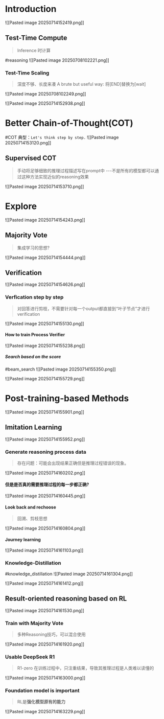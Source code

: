 # Introduction

![[Pasted image 20250714152419.png]]
## Test-Time Compute
> Inference 时计算

#reasoning
![[Pasted image 20250708102221.png]]
### Test-Time Scaling
> 深度不够、长度来凑
> A brute but useful way: 将[END]替换为[wait]

![[Pasted image 20250708102249.png]]

![[Pasted image 20250714152938.png]]

# Better Chain-of-Thought(COT)
#COT 
典型：`Let's think step by step.`
![[Pasted image 20250714153120.png]]

## Supervised COT
> 手动将足够细致的推理过程描述写在prompt中
> ---不是所有的模型都可以通过这种方法实现近似的reasoning效果

![[Pasted image 20250714153710.png]]

# Explore

![[Pasted image 20250714154243.png]]

## Majority Vote
> 集成学习的思想?

![[Pasted image 20250714154444.png]]
## Verification
![[Pasted image 20250714154626.png]]

### Verfication step by step
> 对回答进行剪枝，不需要针对每一个output都直接到“叶子节点”才进行verification

![[Pasted image 20250714155130.png]]
#### How to train Process Verifier
![[Pasted image 20250714155238.png]]
##### Search based on the score
#beam_search 
![[Pasted image 20250714155350.png]]

![[Pasted image 20250714155729.png]]

# Post-training-based Methods
![[Pasted image 20250714155901.png]]

## Imitation Learning
![[Pasted image 20250714155952.png]]

### Generate reasoning process data
> 存在问题：可能会出现结果正确但是推理过程错误的现象。

![[Pasted image 20250714160202.png]]
#### 但是是否真的需要推理过程的每一步都正确?
![[Pasted image 20250714160445.png]]
#### Look back and rechoose
> 回溯、剪枝思想

![[Pasted image 20250714160804.png]]
#### Journey learning
![[Pasted image 20250714161103.png]]

### Knowledge-Distillation
#knowledge_distillation 
![[Pasted image 20250714161304.png]]

![[Pasted image 20250714161412.png]]
## Result-oriented reasoning based on RL

![[Pasted image 20250714161530.png]]

### Train with Majority Vote
> 多种Reasoning技巧，可以混合使用

![[Pasted image 20250714161920.png]]

### Usable DeepSeek R1
> R1-zero 在训练过程中，只注重结果，导致其推理过程是人类难以读懂的

![[Pasted image 20250714163000.png]]

### Foundation model is important
> RL是**强化模型原有的能力**

![[Pasted image 20250714163229.png]]